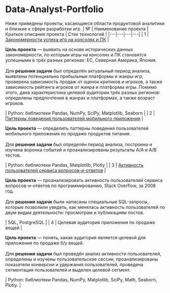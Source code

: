 # Data-Analyst-Portfolio
Ниже приведены проекты, касающиеся области продуктовой аналитики и близкие к сфере разработки игр.
| № | Наименование проекта | Краткое описание проекта | Стек технологий |
|---|---|---|---|
| 1 | [Закономерности успеха игр на консолях и ПК](https://github.com/vgvsk/Data-Analyst-Portfolio/tree/d8bdcdc76b16283031c517dff59a49b6375b9536/Game%20Success) | <p><b>Цель проекта</b> — выявить на основе исторических данных закономерности, по которым игры на консолях и ПК становятся успешными в трёх разных регионах: ЕС, Северная Америка, Япония. <br><br> Для <b>решения задачи</b> был определён актуальный период анализа, выявлены потенциально прибыльные платформы и жанры игр, проверена зависимость продаж от оценок критиков и игроков, а также зависимость рейтинга игроков от жанра и платформы игры. Помимо этого, дана характеристика целевой аудитории трёх разных регионов: определены предпочтения в жанрах и платформах, а также возраст игроков.</p> | Python: библиотеки Pandas, NumPy, SciPy, Matplotlib, Seaborn |
| 2 | [Паттерны поведения пользователей мобильного приложения](https://github.com/vgvsk/Data-Analyst-Portfolio/tree/34770c7c842d43edfad97ed3d0630cd83cf1351f/Users%20behaviour) | <p><b>Цель проекта</b> — определить паттерны поведения пользователей мобильного приложения по продаже продуктов питания.<br><br> Для <b>решения задачи</b> был определён период анализа, построена и изучена воронка событий и проанализированы результаты A/A и A/B тестов.</p> | Python: библиотеки Pandas, Matplotlib, Plotly |
| 3 |  [Активность пользователей сервиса вопросов-и-ответов](https://github.com/vgvsk/Data-Analyst-Portfolio/tree/26ef86bf78c94966e830e41692ee92e0ffd1844d/Question-and-answer%20website%20analysis) | <p><b>Цель проекта</b> — проанализировать активность пользователей сервиса вопросов-и-ответов по программированию, Stack Overflow, за 2008 год.<br><br> Для <b>решения задачи</b> были написаны специальные SQL-запросы, которые позволили увидеть, как менялась активность пользователей по двум видам деятельности: просмотрам и публикациям постов. </p>| SQL, PostgreSQL |
| 4 |  Целевая аудитория приложения по продаже вещей  | <p><b>Цель проекта</b> — понять, какая аудитория является целевой для приложения по продаже б/у вещей.<br><br> Для <b>решения задачи</b> был проведён анализ активности пользователей, определены и изучены пользовательские сессии, проанализированы показатели конверсии и удержания пользователей, проведена сегментация пользователей и выделен целевой сегмент. </p>| Python: библиотеки Pandas, NumPy, Matplotlib, SciPy, Math, Seaborn, Plotly. |

